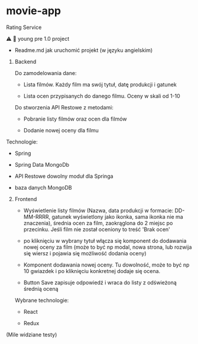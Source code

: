 # movie-app
Rating Service

:warning: :baby: young pre 1.0 project 

 - Readme.md jak uruchomić projekt (w języku angielskim)


1. Backend

   Do zamodelowania dane:

   - Lista filmów. Każdy film ma swój tytuł, datę produkcji i gatunek

   - Lista ocen przypisanych do danego filmu. Oceny w skali od 1-10

   

   Do stworzenia API Restowe z metodami:

   - Pobranie listy filmów oraz ocen dla filmów

   - Dodanie nowej oceny dla filmu


  Technologie:

   - Spring

   - Spring Data MongoDb

   - API Restowe dowolny moduł dla Springa

   - baza danych MongoDB


2. Frontend

   - Wyświetlenie listy filmów (Nazwa, data produkcji w formacie: DD-MM-RRRR, gatunek  wyświetlony jako ikonka, sama ikonka nie ma znaczenia), średnia ocen za film, zaokrąglona do 2 miejsc po przecinku. Jeśli film nie został oceniony to treść 'Brak ocen'

   - po kliknięciu w wybrany tytuł włącza się komponent do dodawania nowej oceny za film (może to być np modal, nowa strona, lub rozwija się wiersz i pojawia się możliwość dodania oceny)

   - Komponent dodawania nowej oceny. Tu dowolność, może to być np 10 gwiazdek i po kliknięciu konkretnej dodaje się ocena.

   - Button Save zapisuje odpowiedź i wraca do listy z odświeżoną średnią oceną


   Wybrane technologie:

   - React

   - Redux


(Mile widziane testy)
